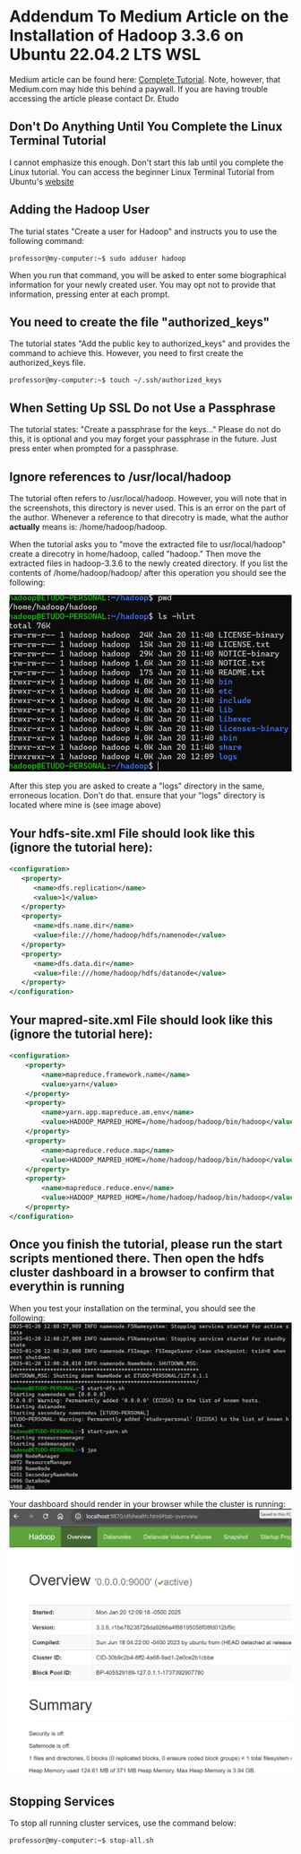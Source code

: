 # Addendum To Medium Article on the Installation of Hadoop 3.3.6 on Ubuntu 22.04.2 LTS WSL
Medium article can be found here: [Complete Tutorial](https://medium.com/@madihaiqbal606/apache-hadoop-3-3-6-installation-on-ubuntu-22-04-2-lts-wsl-for-windows-bb57ed599bc6). Note, however, that Medium.com may hide this behind a paywall. If you are having trouble accessing the article please contact Dr. Etudo

## Don't Do Anything Until You Complete the Linux Terminal Tutorial
I cannot emphasize this enough. Don't start this lab until you complete the Linux tutorial. You can access the beginner Linux Terminal Tutorial from Ubuntu's [website](https://ubuntu.com/tutorials/command-line-for-beginners#1-overview)

## Adding the Hadoop User
The turial states "Create a user for Hadoop" and instructs you to use the following command:

```shell
professor@my-computer:~$ sudo adduser hadoop
```

When you run that command, you will be asked to enter some biographical information for your newly created user. You may opt not to provide that information, pressing enter at each prompt. 

## You need to create the file "authorized_keys"
The tutorial states "Add the public key to authorized_keys" and provides the command to achieve this. However, you need to first create the authorized_keys file. 

```shell
professor@my-computer:~$ touch ~/.ssh/authorized_keys
```

## When Setting Up SSL Do not Use a Passphrase
The tutorial states: "Create a passphrase for the keys..." Please do not do this, it is optional and you may forget your passphrase in the future. Just press enter when prompted for a passphrase.

## Ignore references to /usr/local/hadoop
The tutorial often refers to /usr/local/hadoop. However, you will note that in the screenshots, this directory is never used. This is an error on the part of the author. Whenever a reference to that direcotry is made, what the author **actually** means is: /home/hadoop/hadoop.

When the tutorial asks you to "move the extracted file to usr/local/hadoop" create a direcotry in home/hadoop, called "hadoop." Then move the extracted files in hadoop-3.3.6 to the newly created directory. If you list the contents of /home/hadoop/hadoop/ after this operation you should see the following:

![hadoop directory structure](hadoop_dir_structure.png)

After this step you are asked to create a "logs" directory in the same, erroneous location. Don't do that. ensure that your "logs" directory is located where mine is (see image above)

## Your hdfs-site.xml File should look like this (ignore the tutorial here):
```xml
<configuration>
   <property>
      <name>dfs.replication</name>
      <value>1</value>
   </property>
   <property>
      <name>dfs.name.dir</name>
      <value>file:///home/hadoop/hdfs/namenode</value>
   </property>
   <property>
      <name>dfs.data.dir</name>
      <value>file:///home/hadoop/hdfs/datanode</value>
   </property>
</configuration> 
```

## Your mapred-site.xml File should look like this (ignore the tutorial here):
```xml
<configuration>
    <property>
        <name>mapreduce.framework.name</name>
        <value>yarn</value>
    </property>
    <property>
        <name>yarn.app.mapreduce.am.env</name>
        <value>HADOOP_MAPRED_HOME=/home/hadoop/hadoop/bin/hadoop</value>
    </property>
    <property>
        <name>mapreduce.reduce.map</name>
        <value>HADOOP_MAPRED_HOME=/home/hadoop/hadoop/bin/hadoop</value>
    </property>
    <property>
        <name>mapreduce.reduce.env</name>
        <value>HADOOP_MAPRED_HOME=/home/hadoop/hadoop/bin/hadoop</value>
    </property>
</configuration>
```

## Once you finish the tutorial, please run the start scripts mentioned there. Then open the hdfs cluster dashboard in a browser to confirm that everythin is running

When you test your installation on the terminal, you should see the following:
![](confirm_hdfs_install.png)

Your dashboard should render in your browser while the cluster is running:
![](cluster_health.png)

## Stopping Services

To stop all running cluster services, use the command below:
```bash
professor@my-computer:~$ stop-all.sh
```